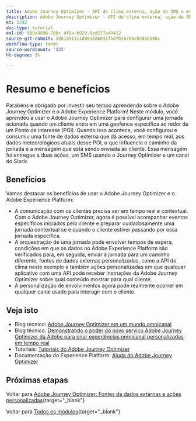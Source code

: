```yaml
---
title: Adobe Journey Optimizer - API de clima externa, ação de SMS e muito mais - Resumo
description: Adobe Journey Optimizer - API de clima externa, ação de SMS e muito mais - Resumo
kt: 5342
doc-type: tutorial
exl-id: 069a8896-70bc-4f8a-b929-5ed277a49412
source-git-commit: 3d61d91111d8693ab031fbd7b26706c02818108c
workflow-type: tm+mt
source-wordcount: '325'
ht-degree: 1%

---
```


# Resumo e benefícios

Parabéns e obrigado por investir seu tempo aprendendo sobre o Adobe Journey Optimizer e o Adobe Experience Platform!
Neste módulo, você aprendeu a usar o Adobe Journey Optimizer para configurar uma jornada acionada quando um cliente entra em uma geofence específica ao redor de um Ponto de interesse (POI). Quando isso acontece, você configurou e consumiu uma fonte de dados externa que dá acesso, em tempo real, aos dados meteorológicos atuais desse POI, o que influencia o caminho da jornada e a mensagem que está sendo enviada ao cliente. Essa mensagem foi entregue a duas ações, um SMS usando o Journey Optimizer e um canal do Slack.

## Benefícios

Vamos destacar os benefícios de usar o Adobe Journey Optimizer e o Adobe Experience Platform:

- A comunicação com os clientes precisa ser em tempo real e contextual. Com o Adobe Journey Optimizer, agora é possível acompanhar eventos específicos iniciados pelo cliente e preparar cuidadosamente uma jornada contextual se e quando o cliente estiver passando por essa jornada específica.
- A orquestração de uma jornada pode envolver tempos de espera, condições em que os dados no Adobe Experience Platform são verificados para, em seguida, enviar a jornada para um caminho diferente, fontes de dados externas personalizadas, como a API do clima neste exemplo e também ações personalizadas em que qualquer aplicativo com uma API pode receber instruções da Adobe Journey Optimizer sobre qual conteúdo mostrar para qual cliente.
- A personalização de envolvimentos agora pode realmente ocorrer em qualquer canal usado para interagir com o cliente.

## Veja isto

- Blog técnico: [Adobe Journey Optimizer em um mundo omnicanal](https://medium.com/adobetech/journey-orchestration-in-an-omnichannel-world-3a2d32d556d9)
- Blog técnico: [Demonstrando o poder do novo serviço Adobe Journey Optimizer da Adobe para criar experiências omnicanal personalizadas em tempo real](https://medium.com/adobetech/demonstrating-the-power-of-adobes-new-journey-orchestration-service-to-build-personalized-aa60d88cd34)
- Tutoriais: [Tutoriais do Adobe Journey Optimizer](https://experienceleague.adobe.com/docs/journey-orchestration-learn/tutorials/understanding-journey-orchestration.html?lang=pt-BR)
- Documentação do Experience Platform: [Ajuda do Adobe Journey Optimizer](https://experienceleague.adobe.com/docs/journeys/using/journey-orchestration-home.html?lang=pt-BR)

## Próximas etapas

Voltar para [Adobe Journey Optimizer: Fontes de dados externas e ações personalizadas](journey-orchestration-external-weather-api-sms.md){target="_blank"}

Voltar para [Todos os módulos](./../../../../overview.md){target="_blank"}
